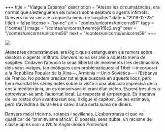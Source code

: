 +++
title = "Viatge a Espanya"
description = "Ateses les circumstàncies, era normal que s’estengueren els rumors sobre delators o agents infiltrats. Danvers no va ser aliè a aquesta mena de sospites."
date = "2018-12-25"
titleIt = false
license = "by-nc"
url = "contes/unicorns/unicorns57"
tags = ["contes"]
image = "/contes/unicorns/twemoji/1f6c2.svg"
prev = "/contes/unicorns/unicorns56"
next = "/contes/unicorns/unicorns58"
+++

<img class="emoji" src="/contes/unicorns/twemoji/1f6c2.svg" />

Ateses les circumstàncies, era lògic que s’estengueren els rumors sobre delators o agents infiltrats. Danvers no va ser aliè a aquesta mena de sospites. Cridaven l’atenció la seua llibertat de moviments i les destinacions dels seus viatges, tan exòtiques com problemàtiques: el Tibet —incorporat a la República Popular de la Xina—, Armènia —Unió Soviètica— i l’Espanya de Franco. No podem precisar tot el que buscava en aquests llocs, però hem escrutat les seues notes sobre la visita a una ubicació imprecisa de la costa mediterrània, on es conservava el crani d’un ciclop. Esperà tres dies a entrevistar-se amb l’autoritat local. La resposta el sorprengué. Es tractava de les restes d’un avantpassat seu, li digué el capitost. Se les estimava, però s’avindria a lliurar-les a canvi d’una certa suma de diners.

Danvers maleí tricorns, sotanes i sevillanes. L’esborronava el que va qualificar de “primitivisme africà”. El posseïa, sens dubte, un racisme de classe après com a *White Anglo-Saxon Protestant*.


